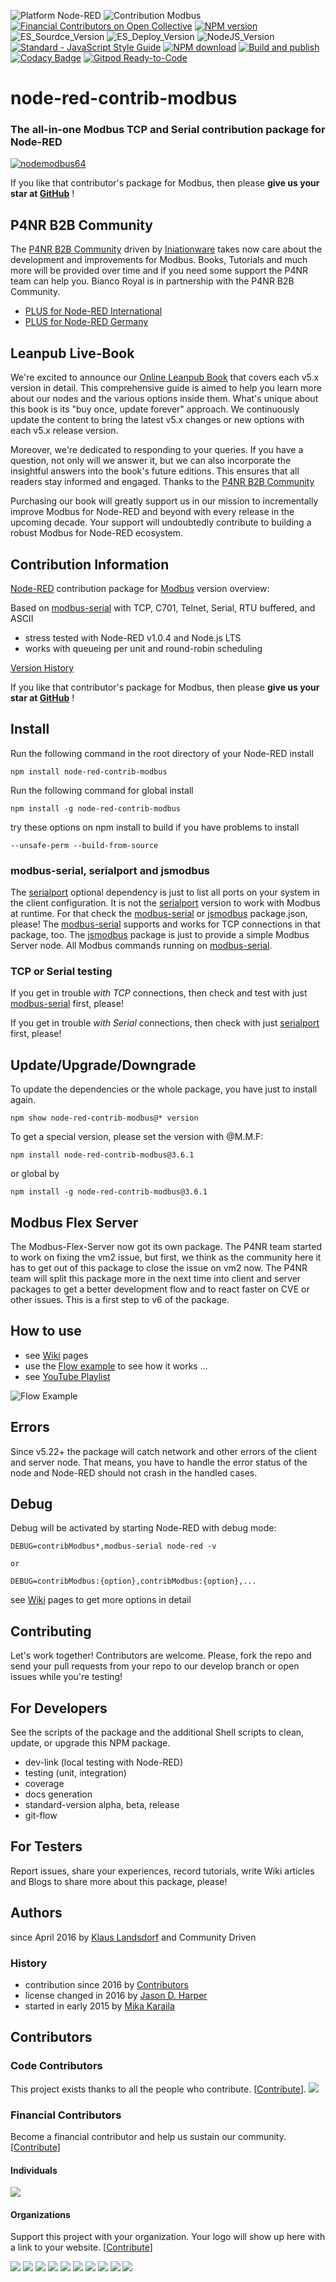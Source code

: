 ![Platform Node-RED](https://img.shields.io/badge/Platform-Node--RED-red.png)
![Contribution Modbus](https://img.shields.io/badge/Contribution-Modbus-orange.png)
[![Financial Contributors on Open Collective](https://opencollective.com/node-red-contrib-modbus/all/badge.svg?label=financial+contributors)](https://opencollective.com/node-red-contrib-modbus)
[![NPM version](https://badge.fury.io/js/node-red-contrib-modbus.png)](https://www.npmjs.com/package/node-red-contrib-modbus)
![ES_Sourdce_Version](https://img.shields.io/badge/JS_Source-ES2019-yellow.png)
![ES_Deploy_Version](https://img.shields.io/badge/JS_Deploy-ES2015-yellow.png)
![NodeJS_Version](https://img.shields.io/badge/NodeJS-LTS-green.png)
[![Standard - JavaScript Style Guide](https://img.shields.io/badge/code%20style-standard-brightgreen.svg)](http://standardjs.com/)
[![NPM download](https://img.shields.io/npm/dm/node-red-contrib-modbus.svg)](https://npm-stat.com/charts.html?package=node-red-contrib-modbus)
[![Build and publish](https://github.com/BiancoRoyal/node-red-contrib-modbus/actions/workflows/build.yml/badge.svg)](https://github.com/BiancoRoyal/node-red-contrib-modbus/actions/workflows/build.yml)
[![Codacy Badge](https://api.codacy.com/project/badge/Grade/6cbeb40ab5604b3ab99e6badc9469e8a)](https://www.codacy.com/gh/BiancoRoyal/node-red-contrib-modbus?utm_source=github.com&amp;utm_medium=referral&amp;utm_content=BiancoRoyal/node-red-contrib-modbus&amp;utm_campaign=Badge_Grade)
[![Gitpod Ready-to-Code](https://img.shields.io/badge/Gitpod-ready--to--code-blue?logo=gitpod)](https://gitpod.io/#https://github.com/BiancoRoyal/node-red-contrib-modbus)


# node-red-contrib-modbus

### The all-in-one Modbus TCP and Serial contribution package for Node-RED

[![nodemodbus64](images/modbus-icon64.png)](https://www.npmjs.com/package/node-red-contrib-modbus)

If you like that contributor's package for Modbus, then please **give us your star at [GitHub][12]** !

## P4NR B2B Community

The [P4NR B2B Community][16] driven by [Iniationware][15] takes now care about the development and improvements 
for Modbus.
Books, Tutorials and much more will be provided over time and if you need some support the P4NR team 
can help you.
Bianco Royal is in partnership with the P4NR B2B Community. 

- [PLUS for Node-RED International][16]
- [PLUS for Node-RED Germany][17]

## Leanpub Live-Book

We're excited to announce our [Online Leanpub Book](https://leanpub.com/p4nr-contribution-modbus/) that covers each v5.x
version in detail. This comprehensive guide is aimed to help you learn more about our nodes and the various options inside them.
What's unique about this book is its "buy once, update forever" approach. We continuously update the content to bring
the latest v5.x changes or new options with each v5.x release version.

Moreover, we're dedicated to responding to your queries. If you have a question, not only will we answer it,
but we can also incorporate the insightful answers into the book's future editions. This ensures that all readers
stay informed and engaged. Thanks to the [P4NR B2B Community](https://p4nr.com/)

Purchasing our book will greatly support us in our mission to incrementally improve Modbus for Node-RED and beyond
with every release in the upcoming decade. Your support will undoubtedly contribute to building a robust Modbus
for Node-RED ecosystem.

## Contribution Information

[Node-RED][1] contribution package for [Modbus][8] version overview:

Based on [modbus-serial][2] with TCP, C701, Telnet, Serial, RTU buffered, and ASCII

* stress tested with Node-RED v1.0.4 and Node.js LTS
* works with queueing per unit and round-robin scheduling

[Version History](HISTORY.md)

If you like that contributor's package for Modbus, then please **give us your star at [GitHub][12]** !

## Install

Run the following command in the root directory of your Node-RED install

    npm install node-red-contrib-modbus

Run the following command for global install

    npm install -g node-red-contrib-modbus

try these options on npm install to build if you have problems to install

    --unsafe-perm --build-from-source
    
### modbus-serial, serialport and jsmodbus

The [serialport][14] optional dependency is just to list all ports on your system in the client configuration.
It is not the [serialport][14] version to work with Modbus at runtime. 
For that check the [modbus-serial][2] or [jsmodbus][13] package.json, please!
The [modbus-serial][2] supports and works for TCP connections in that package, too.
The [jsmodbus][13] package is just to provide a simple Modbus Server node. 
All Modbus commands running on [modbus-serial][2].

### TCP or Serial testing
If you get in trouble *with TCP* connections, then check and test with just [modbus-serial][2] first, please!

If you get in trouble *with Serial* connections, then check with just [serialport][14] first, please!

## Update/Upgrade/Downgrade

To update the dependencies or the whole package, you have just to install again.

    npm show node-red-contrib-modbus@* version

To get a special version, please set the version with @M.M.F:

    npm install node-red-contrib-modbus@3.6.1

or global by

    npm install -g node-red-contrib-modbus@3.6.1

## Modbus Flex Server

The Modbus-Flex-Server now got its own package.
The P4NR team started to work on fixing the vm2 issue, but first, we think as the community here it has to get out of
this package to close the issue on vm2 now.
The P4NR team will split this package more in the next time into client and server packages to get a better
development flow and to react faster on CVE or other issues.
This is a first step to v6 of the package.

## How to use

* see [Wiki][10] pages
* use the [Flow example][3] to see how it works ...
* see [YouTube Playlist][9]

![Flow Example](images/Screenshot01V210.png)

## Errors

Since v5.22+ the package will catch network and other errors of the client and server node. 
That means, you have to handle the error status of the node and Node-RED should not crash in the handled cases.

## Debug

Debug will be activated by starting Node-RED with debug mode:

    DEBUG=contribModbus*,modbus-serial node-red -v

    or

    DEBUG=contribModbus:{option},contribModbus:{option},...

see [Wiki][10] pages to get more options in detail

## Contributing

Let's work together! Contributors are welcome.
Please, fork the repo and send your pull requests from your repo 
to our develop branch or open issues while you're testing!

## For Developers

See the scripts of the package and the additional Shell scripts to clean, update, or upgrade this NPM package.

* dev-link (local testing with Node-RED)
* testing (unit, integration)
* coverage
* docs generation
* standard-version alpha, beta, release
* git-flow

## For Testers

Report issues, share your experiences, record tutorials,
write Wiki articles and Blogs to share more about this package, please!

## Authors

since April 2016 by [Klaus Landsdorf][4] and Community Driven

### History

* contribution since 2016 by [Contributors][6]
* license changed in 2016 by [Jason D. Harper][7]
* started in early 2015 by [Mika Karaila][5]

[1]:https://nodered.org
[2]:https://www.npmjs.com/package/modbus-serial
[3]:https://flows.nodered.org/flow/bf06a87e84395e4bce276714c6f5f884
[4]:https://github.com/biancode
[5]:https://github.com/mikakaraila
[6]:https://github.com/BiancoRoyal/node-red-contrib-modbus/graphs/contributors
[7]:https://github.com/jayharper
[8]:http://www.modbus.org/
[9]:http://bit.ly/2jzwjqP
[10]:https://github.com/BiancoRoyal/node-red-contrib-modbus/wiki/DEBUG
[11]:https://plus4nodered.com/
[12]:https://github.com/BiancoRoyal/node-red-contrib-modbus
[13]:https://www.npmjs.com/package/jsmodbus
[14]:https://www.npmjs.com/package/serialport
[15]:https://iniationware.com/
[16]:https://plus4nodered.com/
[17]:https://plus4nodered.com/de/

## Contributors

### Code Contributors

This project exists thanks to all the people who contribute. [[Contribute](CONTRIBUTING.md)].
<a href="https://github.com/BiancoRoyal/node-red-contrib-modbus/graphs/contributors"><img src="https://opencollective.com/node-red-contrib-modbus/contributors.svg?width=890&button=false" /></a>

### Financial Contributors

Become a financial contributor and help us sustain our community. [[Contribute](https://opencollective.com/node-red-contrib-modbus/contribute)]

#### Individuals

<a href="https://opencollective.com/node-red-contrib-modbus"><img src="https://opencollective.com/node-red-contrib-modbus/individuals.svg?width=890"></a>

#### Organizations

Support this project with your organization. Your logo will show up here with a link to your website. [[Contribute](https://opencollective.com/node-red-contrib-modbus/contribute)]

<a href="https://opencollective.com/node-red-contrib-modbus/organization/0/website"><img src="https://opencollective.com/node-red-contrib-modbus/organization/0/avatar.svg"></a>
<a href="https://opencollective.com/node-red-contrib-modbus/organization/1/website"><img src="https://opencollective.com/node-red-contrib-modbus/organization/1/avatar.svg"></a>
<a href="https://opencollective.com/node-red-contrib-modbus/organization/2/website"><img src="https://opencollective.com/node-red-contrib-modbus/organization/2/avatar.svg"></a>
<a href="https://opencollective.com/node-red-contrib-modbus/organization/3/website"><img src="https://opencollective.com/node-red-contrib-modbus/organization/3/avatar.svg"></a>
<a href="https://opencollective.com/node-red-contrib-modbus/organization/4/website"><img src="https://opencollective.com/node-red-contrib-modbus/organization/4/avatar.svg"></a>
<a href="https://opencollective.com/node-red-contrib-modbus/organization/5/website"><img src="https://opencollective.com/node-red-contrib-modbus/organization/5/avatar.svg"></a>
<a href="https://opencollective.com/node-red-contrib-modbus/organization/6/website"><img src="https://opencollective.com/node-red-contrib-modbus/organization/6/avatar.svg"></a>
<a href="https://opencollective.com/node-red-contrib-modbus/organization/7/website"><img src="https://opencollective.com/node-red-contrib-modbus/organization/7/avatar.svg"></a>
<a href="https://opencollective.com/node-red-contrib-modbus/organization/8/website"><img src="https://opencollective.com/node-red-contrib-modbus/organization/8/avatar.svg"></a>
<a href="https://opencollective.com/node-red-contrib-modbus/organization/9/website"><img src="https://opencollective.com/node-red-contrib-modbus/organization/9/avatar.svg"></a>
